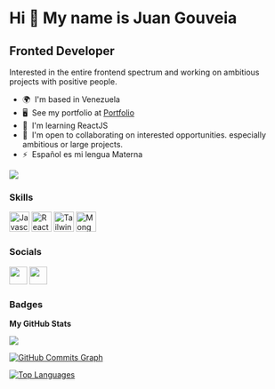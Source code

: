 Hi 👋 My name is Juan Gouveia
=============================

Fronted Developer
-----------------

Interested in the entire frontend spectrum and working on ambitious projects with positive people.

* 🌍  I'm based in Venezuela
* 🖥️  See my portfolio at [Portfolio](http://jcfgdev.github.io/Portfolio)
* 🧠  I'm learning ReactJS
* 🤝  I'm open to collaborating on interested opportunities. especially ambitious or large projects.
* ⚡  Español es mi lengua Materna

<a href="https://www.github.com/jcfgDEV" target="_blank" rel="noreferrer"><img
src="https://img.shields.io/github/followers/jcfgDEV?logo=github&style=for-the-badge&color=ef4444&labelColor=1c1917" /></a>

### Skills

<p align="left">
<a href="https://developer.mozilla.org/en-US/docs/Web/JavaScript" target="_blank" rel="noreferrer"><img src="https://raw.githubusercontent.com/danielcranney/readme-generator/main/public/icons/skills/javascript-colored.svg" width="36" height="36" alt="Javascript" /></a>
<a href="https://reactjs.org/" target="_blank" rel="noreferrer"><img src="https://raw.githubusercontent.com/danielcranney/readme-generator/main/public/icons/skills/react-colored.svg" width="36" height="36" alt="React" /></a>
<a href="https://tailwindcss.com/" target="_blank" rel="noreferrer"><img src="https://raw.githubusercontent.com/danielcranney/readme-generator/main/public/icons/skills/tailwindcss-colored.svg" width="36" height="36" alt="TailwindCSS" /></a>
<a href="https://www.mongodb.com/" target="_blank" rel="noreferrer"><img src="https://raw.githubusercontent.com/danielcranney/readme-generator/main/public/icons/skills/mongodb-colored.svg" width="36" height="36" alt="MongoDB" /></a>
</p>


### Socials

<p align="left"> <a href="https://www.github.com/jcfgDEV" target="_blank" rel="noreferrer"><img src="https://raw.githubusercontent.com/danielcranney/readme-generator/main/public/icons/socials/github.svg" width="32" height="32" /></a> <a href="https://www.linkedin.com/in/juan-fariñas" target="_blank" rel="noreferrer"><img src="https://raw.githubusercontent.com/danielcranney/readme-generator/main/public/icons/socials/linkedin.svg" width="32" height="32" /></a></p>

### Badges

<b>My GitHub Stats</b>

<a href="http://www.github.com/jcfgDEV"><img src="https://github-readme-streak-stats.herokuapp.com/?user=jcfgDEV&stroke=ffffff&background=1c1917&ring=22c55e&fire=22c55e&currStreakNum=ffffff&currStreakLabel=22c55e&sideNums=ffffff&sideLabels=ffffff&dates=ffffff&hide_border=true" /></a>

<a href="http://www.github.com/jcfgDEV"><img src="https://activity-graph.herokuapp.com/graph?username=jcfgDEV&bg_color=1c1917&color=ffffff&line=ef4444&point=ffffff&area_color=1c1917&area=true&hide_border=true&custom_title=GitHub%20Commits%20Graph" alt="GitHub Commits Graph" /></a>

<a href="https://github.com/jcfgDEV" align="left"><img src="https://github-readme-stats.vercel.app/api/top-langs/?username=jcfgDEV&langs_count=10&title_color=22c55e&text_color=ffffff&icon_color=ef4444&bg_color=1c1917&hide_border=true&locale=en&custom_title=Top%20%Languages" alt="Top Languages" /></a>
